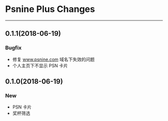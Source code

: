 # Psnine Plus Changes
------------------

## 0.1.1(2018-06-19)

### Bugfix

- 修复 www.psnine.com 域名下失效的问题
- 个人主页下不显示 PSN 卡片

## 0.1.0(2018-06-19)

### New

- PSN 卡片
- 奖杯筛选
